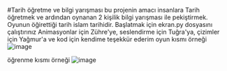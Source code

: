 #Tarih öğretme ve bilgi yarışması
bu projenin amacı insanlara Tarih öğretmek ve ardından oynanan 2 kişilik bilgi yarışması ile pekiştirmek. Oyunun öğirettiği tarih islam tarihidir. Başlatmak için ekran.py dosyasını çalıştırınız
Animasyonlar için Zühre'ye, seslendirme için Tuğra'ya, çizimler için Yağmur'a ve kod için kendime teşekkür ederim
oyun kısmı örneği
![image](https://github.com/Scitus7/Tarihoyun/assets/167019478/d49c8fd3-21a7-43b2-8a7e-b3f9861b2d0f)

öğrenme kısmı örneği
![image](https://github.com/Scitus7/Tarihoyun/assets/167019478/201752ae-be92-4558-afba-a9853b830b93)
